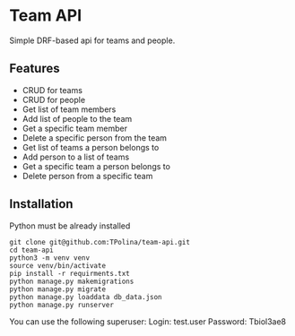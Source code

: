 # Team API

Simple DRF-based api for teams and people.

## Features

- CRUD for teams
- CRUD for people
- Get list of team members
- Add list of people to the team
- Get a specific team member
- Delete a specific person from the team
- Get list of teams a person belongs to
- Add person to a list of teams
- Get a specific team a person belongs to
- Delete person from a specific team

## Installation

Python must be already installed

```shell
git clone git@github.com:TPolina/team-api.git
cd team-api
python3 -m venv venv
source venv/bin/activate
pip install -r requirments.txt
python manage.py makemigrations
python manage.py migrate
python manage.py loaddata db_data.json
python manage.py runserver
```
You can use the following superuser:
Login: test.user
Password: Tbiol3ae8

